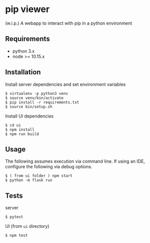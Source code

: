 # pip viewer
(w.i.p.) A webapp to interact with pip in a python environment

## Requirements
* python 3.x
* node >= 10.15.x

## Installation
Install server dependencies and set environment variables

    $ virtualenv -p python3 venv
    $ source venv/bin/activate
    $ pip install -r requirements.txt
    $ source bin/setup.sh

Install UI dependencies

    $ cd ui
    $ npm install
    $ npm run build

## Usage
The following assumes execution via command line. If using an IDE, configure the following via debug options.

    $ ( from ui folder ) npm start
    $ python -m flask run

## Tests
server

    $ pytest

UI (from `ui` directory)

    $ npm test
